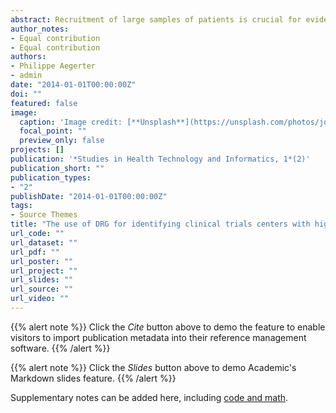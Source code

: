 ```yaml
---
abstract: Recruitment of large samples of patients is crucial for evidence level and efficacy of clinical trials (CT). Clinical Trial Recruitment Support Systems (CTRSS) used to estimate patient recruitment are generally specific to Hospital Information Systems and few were evaluated on a large number of trials. Our aim was to assess, on a large number of CT, the usefulness of commonly available data as Diagnosis Related Groups (DRG) databases in order to estimate potential recruitment. We used the DRG database of a large French multicenter medical institution (1.2 million inpatient stays and 400 new trials each year). Eligibility criteria of protocols were broken down into in atomic entities (diagnosis, procedures, treatments...) then translated into codes and operators recorded in a standardized form. A program parsed the forms and generated requests on the DRG database. A large majority of selection criteria could be coded and final estimations of number of eligible patients were close to observed ones (median difference = 25). Such a system could be part of the feasability evaluation and center selection process before the start of the clinical trial.
author_notes:
- Equal contribution
- Equal contribution
authors:
- Philippe Aegerter
- admin
date: "2014-01-01T00:00:00Z"
doi: ""
featured: false
image:
  caption: 'Image credit: [**Unsplash**](https://unsplash.com/photos/jdD8gXaTZsc)'
  focal_point: ""
  preview_only: false
projects: []
publication: '*Studies in Health Technology and Informatics, 1*(2)'
publication_short: ""
publication_types:
- "2"
publishDate: "2014-01-01T00:00:00Z"
tags:
- Source Themes
title: "The use of DRG for identifying clinical trials centers with high recruitment potential: a feasability study"
url_code: ""
url_dataset: ""
url_pdf: ""
url_poster: ""
url_project: ""
url_slides: ""
url_source: ""
url_video: ""
---
```



{{% alert note %}}
Click the *Cite* button above to demo the feature to enable visitors to import publication metadata into their reference management software.
{{% /alert %}}

{{% alert note %}}
Click the *Slides* button above to demo Academic's Markdown slides feature.
{{% /alert %}}

Supplementary notes can be added here, including [code and math](https://sourcethemes.com/academic/docs/writing-markdown-latex/).
